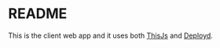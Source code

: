 # README #

This is the client web app and it uses both [ThisJs](https://github.com/ezra-obiwale/this-js) and [Deployd](http://deployd.com).